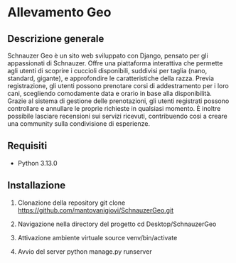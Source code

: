 # Allevamento Geo

## Descrizione generale
Schnauzer Geo è un sito web sviluppato con Django, pensato per gli appassionati di Schnauzer. 
Offre una piattaforma interattiva che permette agli utenti di scoprire i cuccioli disponibili, suddivisi per taglia (nano, standard, gigante), e approfondire le caratteristiche della razza.
Previa registrazione, gli utenti possono prenotare corsi di addestramento per i loro cani, scegliendo comodamente data e orario in base alla disponibilità.
Grazie al sistema di gestione delle prenotazioni, gli utenti registrati possono controllare e annullare le proprie richieste in qualsiasi momento.
È inoltre possibile lasciare recensioni sui servizi ricevuti, contribuendo così a creare una community sulla condivisione di esperienze.

## Requisiti
- Python 3.13.0

## Installazione
1. Clonazione della repository
 git clone https://github.com/mantovanigiovi/SchnauzerGeo.git

2. Navigazione nella directory del progetto
 cd Desktop/SchnauzerGeo


3. Attivazione ambiente virtuale
source venv/bin/activate
4. Avvio del server
python manage.py runserver
